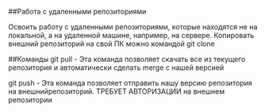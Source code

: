 ##Работа с удаленными репозиториями

Освоить работу с удаленными репозиториями, которые находятся не на локальной, 
а на удаленной машине, например, на сервере.
Копировать внешний репозиторий на свой ПК можно командой git clone

##Команды
git pull - Эта команда позволяет скачать все из текущего репозитория и автоматически сделать merge с нашей версией

git push - Эта команда позволяет отправить нашу  версию репозитория на внешнийрепозиторий. 
ТРЕБУЕТ АВТОРИЗАЦИИ на внешнем репозитории
